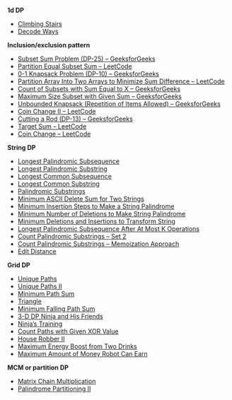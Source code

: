 **1d DP**
- [Climbing Stairs](https://leetcode.com/problems/climbing-stairs/)
- [Decode Ways](https://leetcode.com/problems/decode-ways/description/)


**Inclusion/exclusion pattern**

- [Subset Sum Problem (DP-25) – GeeksforGeeks](https://www.geeksforgeeks.org/dsa/subset-sum-problem-dp-25/)
- [Partition Equal Subset Sum – LeetCode](https://leetcode.com/problems/partition-equal-subset-sum/description/)
- [0-1 Knapsack Problem (DP-10) – GeeksforGeeks](https://www.geeksforgeeks.org/dsa/0-1-knapsack-problem-dp-10/)
- [Partition Array Into Two Arrays to Minimize Sum Difference – LeetCode](https://leetcode.com/problems/partition-array-into-two-arrays-to-minimize-sum-difference/description/)
- [Count of Subsets with Sum Equal to X – GeeksforGeeks](https://www.geeksforgeeks.org/dsa/count-of-subsets-with-sum-equal-to-x/)
- [Maximum Size Subset with Given Sum – GeeksforGeeks](https://www.geeksforgeeks.org/dsa/maximum-size-subset-given-sum/)
- [Unbounded Knapsack (Repetition of Items Allowed) – GeeksforGeeks](https://www.geeksforgeeks.org/dsa/unbounded-knapsack-repetition-items-allowed/)
- [Coin Change II – LeetCode](https://leetcode.com/problems/coin-change-ii/description/)
- [Cutting a Rod (DP-13) – GeeksforGeeks](https://www.geeksforgeeks.org/dsa/cutting-a-rod-dp-13/)
- [Target Sum – LeetCode](https://leetcode.com/problems/target-sum/description/)
- [Coin Change – LeetCode](https://leetcode.com/problems/coin-change/description/)










**String DP**

- [Longest Palindromic Subsequence](https://leetcode.com/problems/longest-palindromic-subsequence/description/)  
- [Longest Palindromic Substring](https://leetcode.com/problems/longest-palindromic-substring/)  
- [Longest Common Subsequence](https://leetcode.com/problems/longest-common-subsequence/)  
- [Longest Common Substring](https://www.geeksforgeeks.org/dsa/longest-common-substring-dp-29/)  
- [Palindromic Substrings](https://leetcode.com/problems/palindromic-substrings/)  
- [Minimum ASCII Delete Sum for Two Strings](https://leetcode.com/problems/minimum-ascii-delete-sum-for-two-strings/description/)  
- [Minimum Insertion Steps to Make a String Palindrome](https://leetcode.com/problems/minimum-insertion-steps-to-make-a-string-palindrome/description/)  
- [Minimum Number of Deletions to Make String Palindrome](https://www.geeksforgeeks.org/dsa/minimum-number-deletions-make-string-palindrome/)  
- [Minimum Deletions and Insertions to Transform String](https://www.geeksforgeeks.org/dsa/minimum-number-deletions-insertions-transform-one-string-another/)  
- [Longest Palindromic Subsequence After At Most K Operations](https://leetcode.com/problems/longest-palindromic-subsequence-after-at-most-k-operations/description/?slug=longest-palindromic-subsequence-after-at-most-k-operations&region=global_v2)  
- [Count Palindromic Substrings – Set 2](https://www.geeksforgeeks.org/count-palindrome-sub-strings-string-set-2/)  
- [Count Palindromic Substrings – Memoization Approach](https://www.geeksforgeeks.org/count-palindrome-sub-strings-string/#better-approach1-using-memoization-on2-time-and-on2-space)  
- [Edit Distance](https://leetcode.com/problems/edit-distance/description/)




**Grid DP**
- [Unique Paths](https://leetcode.com/problems/unique-paths/description/)
- [Unique Paths II](https://leetcode.com/problems/unique-paths-ii/)
- [Minimum Path Sum](https://leetcode.com/problems/minimum-path-sum/description/)
- [Triangle](https://leetcode.com/problems/triangle/description/)
- [Minimum Falling Path Sum](https://leetcode.com/problems/minimum-falling-path-sum/description/)
- [3-D DP Ninja and His Friends](https://takeuforward.org/data-structure/3-d-dp-ninja-and-his-friends-dp-13/)
- [Ninja’s Training](https://takeuforward.org/data-structure/dynamic-programming-ninjas-training-dp-7/)
- [Count Paths with Given XOR Value](https://leetcode.com/problems/count-paths-with-the-given-xor-value/description/)
- [House Robber II](https://leetcode.com/problems/house-robber-ii/)
- [Maximum Energy Boost from Two Drinks](https://leetcode.com/problems/maximum-energy-boost-from-two-drinks/description/)
- [Maximum Amount of Money Robot Can Earn](https://leetcode.com/problems/maximum-amount-of-money-robot-can-earn/description/)


**MCM or partition DP**
- [Matrix Chain Multiplication](https://www.geeksforgeeks.org/dsa/matrix-chain-multiplication-dp-8/)
- [Palindrome Partitioning II](https://leetcode.com/problems/palindrome-partitioning-ii/description/)
